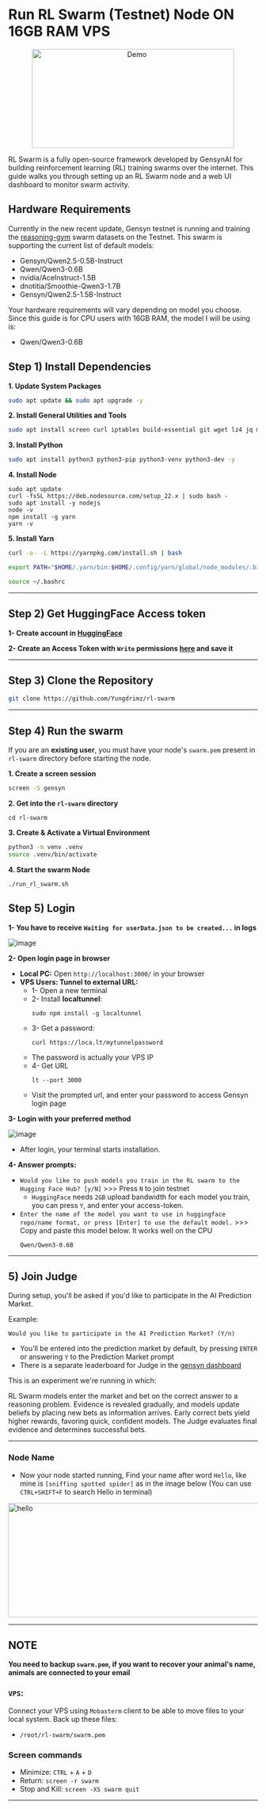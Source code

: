# Run RL Swarm (Testnet) Node ON 16GB RAM VPS
<p align="center">
<img src="https://github.com/user-attachments/assets/08fa2ef7-2e68-4860-8c0b-1aeb437dde32" alt="Demo" width="90%" height="200" />
</p>

RL Swarm is a fully open-source framework developed by GensynAI for building reinforcement learning (RL) training swarms over the internet. This guide walks you through setting up an RL Swarm node and a web UI dashboard to monitor swarm activity.

## Hardware Requirements
Currently in the new recent update, Gensyn testnet is running and training the [reasoning-gym](https://github.com/open-thought/reasoning-gym/tree/main) swarm datasets on the Testnet. This swarm is supporting the current list of default models:
* Gensyn/Qwen2.5-0.5B-Instruct
* Qwen/Qwen3-0.6B
* nvidia/AceInstruct-1.5B
* dnotitia/Smoothie-Qwen3-1.7B
* Gensyn/Qwen2.5-1.5B-Instruct

Your hardware requirements will vary depending on model you choose. Since this guide is for CPU users with 16GB RAM, the model I will be using is:
* Qwen/Qwen3-0.6B

## Step 1) Install Dependencies

**1. Update System Packages**
```bash
sudo apt update && sudo apt upgrade -y
```
**2. Install General Utilities and Tools**
```bash
sudo apt install screen curl iptables build-essential git wget lz4 jq make gcc nano automake autoconf tmux htop nvme-cli libgbm1 pkg-config libssl-dev libleveldb-dev tar clang bsdmainutils ncdu unzip libleveldb-dev  -y
```

**3. Install Python**
```bash
sudo apt install python3 python3-pip python3-venv python3-dev -y
```

**4. Install Node**
```
sudo apt update
curl -fsSL https://deb.nodesource.com/setup_22.x | sudo bash -
sudo apt install -y nodejs
node -v
npm install -g yarn
yarn -v
```

**5. Install Yarn**
```bash
curl -o- -L https://yarnpkg.com/install.sh | bash
```
```bash
export PATH="$HOME/.yarn/bin:$HOME/.config/yarn/global/node_modules/.bin:$PATH"
```
```bash
source ~/.bashrc
```

---

## Step 2) Get HuggingFace Access token
**1- Create account in [HuggingFace](https://huggingface.co/)**

**2- Create an Access Token with `Write` permissions [here](https://huggingface.co/settings/tokens) and save it**

---

## Step 3) Clone the Repository
```bash
git clone https://github.com/Yungdrimz/rl-swarm
```

---

## Step 4) Run the swarm
If you are an **existing user**, you must have your node's `swarm.pem` present in `rl-swarm` directory before starting the node.

**1. Create a screen session**
```bash
screen -S gensyn
```

**2. Get into the `rl-swarm` directory**
```
cd rl-swarm
```

**3. Create & Activate a Virtual Environment**
```bash
python3 -m venv .venv
source .venv/bin/activate
```

**4. Start the swarm Node**
```
./run_rl_swarm.sh
```
## Step 5) Login
**1- You have to receive `Waiting for userData.json to be created...` in logs**

![image](https://github.com/user-attachments/assets/140f7d32-844f-4cf0-aac4-a91e9a14c1aa)

**2- Open login page in browser**
* **Local PC:** Open `http://localhost:3000/` in your browser
* **VPS Users: Tunnel to external URL:**
  * 1- Open a new terminal
  * 2- Install **localtunnel**:
    ```
    sudo npm install -g localtunnel
    ```
  * 3- Get a password:
    ```
    curl https://loca.lt/mytunnelpassword
    ```
  * The password is actually your VPS IP
  * 4- Get URL
    ```
    lt --port 3000
    ```
  * Visit the prompted url, and enter your password to access Gensyn login page

**3- Login with your preferred method**

![image](https://github.com/user-attachments/assets/f33ea530-b15f-4af7-a317-93acd8618a9f)

* After login, your terminal starts installation.

**4- Answer prompts:**
* `Would you like to push models you train in the RL swarm to the Hugging Face Hub? [y/N]` >>> Press `N` to join testnet
  * `HuggingFace` needs `2GB` upload bandwidth for each model you train, you can press `Y`, and enter your access-token.
* `Enter the name of the model you want to use in huggingface repo/name format, or press [Enter] to use the default model.` >>> Copy and paste this model below. It works well on the CPU
    ```
    Qwen/Qwen3-0.6B
    ```

---

## 5) Join Judge
During setup, you'll be asked if you'd like to participate in the AI Prediction Market.

Example:
```
Would you like to participate in the AI Prediction Market? (Y/n)
```
* You'll be entered into the prediction market by default, by pressing `ENTER` or answering `Y` to the Prediction Market prompt
* There is a separate leaderboard for Judge in the [gensyn dashboard](https://dashboard.gensyn.ai/)

This is an experiment we're running in which:

RL Swarm models enter the market and bet on the correct answer to a reasoning problem. Evidence is revealed gradually, and models update beliefs by placing new bets as information arrives. Early correct bets yield higher rewards, favoring quick, confident models. The Judge evaluates final evidence and determines successful bets.

---

### Node Name
* Now your node started running, Find your name after word `Hello`, like mine is `[sniffing spotted spider]` as in the image below (You can use `CTRL+SHIFT+F` to search Hello in terminal)


<img width="764" height="231" alt="hello" src="https://github.com/user-attachments/assets/e88e3317-74bf-41e0-a090-f4850c6ed389" />

---
## NOTE
**You need to backup `swarm.pem`, if you want to recover your animal's name, animals are connected to your email**
### `VPS`:
Connect your VPS using `Mobaxterm` client to be able to move files to your local system. Back up these files:
* `/root/rl-swarm/swarm.pem`

### Screen commands
* Minimize: `CTRL` + `A` + `D`
* Return: `screen -r swarm`
* Stop and Kill: `screen -XS swarm quit`


---
